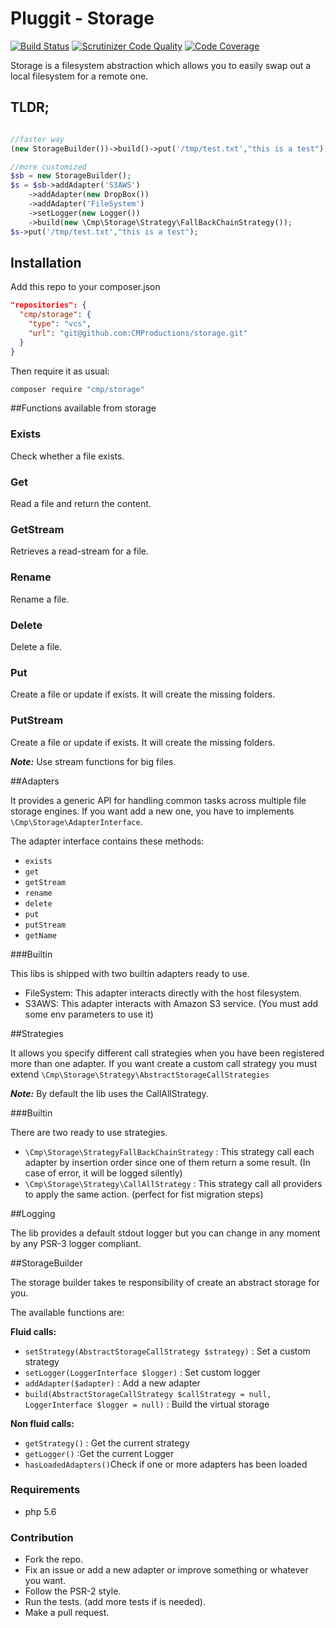 # Pluggit - Storage

[![Build Status](https://scrutinizer-ci.com/g/jmartin82/virtual-storage/badges/build.png?b=master)](https://scrutinizer-ci.com/g/jmartin82/virtual-storage/build-status/master)
[![Scrutinizer Code Quality](https://scrutinizer-ci.com/g/jmartin82/virtual-storage/badges/quality-score.png?b=master)](https://scrutinizer-ci.com/g/jmartin82/virtual-storage/?branch=master)
[![Code Coverage](https://scrutinizer-ci.com/g/jmartin82/virtual-storage/badges/coverage.png?b=master)](https://scrutinizer-ci.com/g/jmartin82/virtual-storage/?branch=master)


Storage is a filesystem abstraction which allows you to easily swap out a local filesystem for a remote one.

## TLDR;
```php

//faster way
(new StorageBuilder())->build()->put('/tmp/test.txt',"this is a test");

//more customized
$sb = new StorageBuilder();
$s = $sb->addAdapter('S3AWS')
    ->addAdapter(new DropBox())
    ->addAdapter('FileSystem')
    ->setLogger(new Logger())
    ->build(new \Cmp\Storage\Strategy\FallBackChainStrategy());
$s->put('/tmp/test.txt',"this is a test");


```

## Installation

Add this repo to your composer.json

````json
"repositories": {
  "cmp/storage": {
    "type": "vcs",
    "url": "git@github.com:CMProductions/storage.git"
  }
}
````

Then require it as usual:

``` bash
composer require "cmp/storage"
```


##Functions available from storage

### Exists
Check whether a file exists.

### Get
Read a file and return the content.

### GetStream
Retrieves a read-stream for a file.

### Rename
Rename a file.

### Delete
Delete a file.

### Put
Create a file or update if exists. It will create the missing folders.

### PutStream
Create a file or update if exists. It will create the missing folders.

__*Note:*__ Use stream functions for big files.


##Adapters

It provides a generic API for handling common tasks across multiple file storage engines. If you want add a new one, you have to implements ``\Cmp\Storage\AdapterInterface``.

The adapter interface contains these methods:

* `exists`
* `get`
* `getStream`
* `rename`
* `delete`
* `put`
* `putStream`
* `getName`

###Builtin

This libs is shipped with two builtin adapters ready to use.

* FileSystem: This adapter interacts directly with the host filesystem.
* S3AWS: This adapter interacts with Amazon S3 service. (You must add some env parameters to use it)

##Strategies

It allows you specify different call strategies when you have been registered more than one adapter.
If you want create a custom call strategy you must extend ``\Cmp\Storage\Strategy\AbstractStorageCallStrategies``

__*Note:*__ By default the lib uses the CallAllStrategy.

###Builtin

There are two ready to use strategies.

* `\Cmp\Storage\StrategyFallBackChainStrategy` : This strategy call each adapter by insertion order since one of them return a some result. (In case of error, it will be logged silently)
* `\Cmp\Storage\Strategy\CallAllStrategy` : This strategy call all providers to apply the same action. (perfect for fist migration steps)


##Logging

The lib provides a default stdout logger but you can change in any moment by any PSR-3 logger compliant.


##StorageBuilder

The storage builder takes te responsibility of create an abstract storage for you.

The available functions are:

__Fluid calls:__

* `setStrategy(AbstractStorageCallStrategy $strategy)` : Set a custom strategy
* `setLogger(LoggerInterface $logger)` : Set custom logger
* `addAdapter($adapter)` : Add a new adapter
* `build(AbstractStorageCallStrategy $callStrategy = null, LoggerInterface $logger = null)` : Build the virtual storage

__Non fluid calls:__

* `getStrategy()` : Get the current strategy
* `getLogger()` :Get the current Logger
* `hasLoadedAdapters()`Check if one or more adapters has been loaded


### Requirements

* php 5.6


### Contribution

* Fork the repo.
* Fix an issue or add a new adapter or improve something or whatever you want.
* Follow the PSR-2 style.
* Run the tests. (add more tests if is needed).
* Make a pull request.
